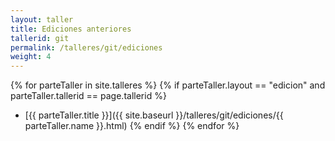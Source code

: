 ```yaml
---
layout: taller
title: Ediciones anteriores
tallerid: git
permalink: /talleres/git/ediciones
weight: 4
---
```


{% for parteTaller in site.talleres %}
    {% if parteTaller.layout == "edicion" and parteTaller.tallerid == page.tallerid %}
* [{{ parteTaller.title }}]({{ site.baseurl }}/talleres/git/ediciones/{{ parteTaller.name }}.html)
    {% endif %}
{% endfor %}
